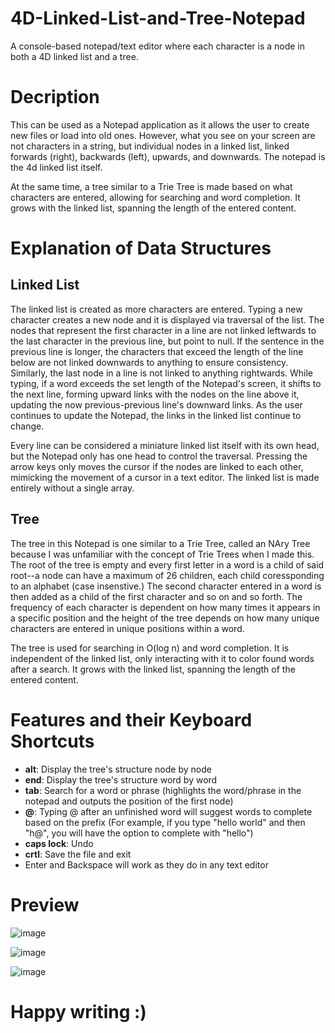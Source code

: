# 4D-Linked-List-and-Tree-Notepad
A console-based notepad/text editor where each character is a node in both a 4D linked list and a tree.

# Decription
This can be used as a Notepad application as it allows the user to create new files or load into old ones. However, what you see on your screen are not characters in a string, but individual nodes in a linked list, linked forwards (right), backwards (left), upwards, and downwards. The notepad is the 4d linked list itself.

At the same time, a tree similar to a Trie Tree is made based on what characters are entered, allowing for searching and word completion. It grows with the linked list, spanning the length of the entered content.

# Explanation of Data Structures
## Linked List
The linked list is created as more characters are entered. Typing a new character creates a new node and it is displayed via traversal of the list. The nodes that represent the first character in a line are not linked leftwards to the last character in the previous line, but point to null. If the sentence in the previous line is longer, the characters that exceed the length of the line below are not linked downwards to anything to ensure consistency. Similarly, the last node in a line is not linked 
to anything rightwards. While typing, if a word exceeds the set length of the Notepad's screen, it shifts to the next line, forming upward links with the nodes on the line above it, updating the now previous-previous line's downward links. As the user continues to update the Notepad, the links in the linked list continue to change.

Every line can be considered a miniature linked list itself with its own head, but the Notepad only has one head to control the traversal. Pressing the arrow keys only moves the cursor if the nodes are linked to each other, mimicking the movement of a cursor in a text editor. The linked list is made entirely without a single array.

## Tree
The tree in this Notepad is one similar to a Trie Tree, called an NAry Tree because I was unfamiliar with the concept of Trie Trees when I made this. The root of the tree is empty and every first letter in a word is a child of said root--a node can have a maximum of 26 children, each child coressponding to an alphabet (case insenstive.) The second character entered in a word is then added as a child of the first character and so on and so forth. The frequency of each character is dependent on how many times it appears in a specific position and the height of the tree depends on how many unique characters are entered in unique positions within a word.

The tree is used for searching in O(log n) and word completion. It is independent of the linked list, only interacting with it to color found words after a search. It grows with the linked list, spanning the length of the entered content.

# Features and their Keyboard Shortcuts
- **alt**: Display the tree's structure node by node
- **end**: Display the tree's structure word by word
- **tab**: Search for a word or phrase (highlights the word/phrase in the notepad and outputs the position of the first node)
- **@**: Typing @ after an unfinished word will suggest words to complete based on the prefix (For example, if you type "hello world" and then "h@", you will have the option to complete with "hello")
- **caps lock**: Undo
- **crtl**: Save the file and exit
- Enter and Backspace will work as they do in any text editor

# Preview

![image](https://github.com/user-attachments/assets/f54cf82c-e42e-414d-8921-9a616baeef84)

![image](https://github.com/user-attachments/assets/924e8ce5-05cf-4df8-b86d-d9f8a61f6e69)

![image](https://github.com/user-attachments/assets/89eda24a-478e-411e-ba8d-d2f374c23fa8)

# Happy writing :)
